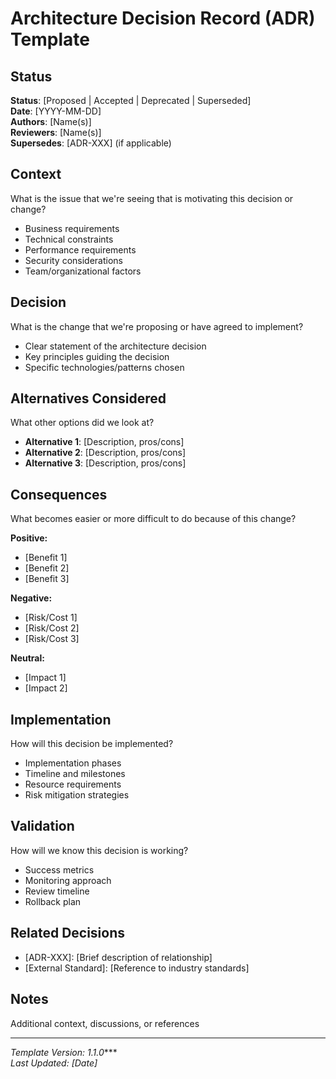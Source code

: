 # Architecture Decision Record (ADR) Template

## Status

**Status**: [Proposed | Accepted | Deprecated | Superseded]  
**Date**: [YYYY-MM-DD]  
**Authors**: [Name(s)]  
**Reviewers**: [Name(s)]  
**Supersedes**: [ADR-XXX] (if applicable)  

## Context
What is the issue that we're seeing that is motivating this decision or change?
- Business requirements
- Technical constraints
- Performance requirements
- Security considerations
- Team/organizational factors

## Decision
What is the change that we're proposing or have agreed to implement?
- Clear statement of the architecture decision
- Key principles guiding the decision
- Specific technologies/patterns chosen

## Alternatives Considered
What other options did we look at?
- **Alternative 1**: [Description, pros/cons]
- **Alternative 2**: [Description, pros/cons]
- **Alternative 3**: [Description, pros/cons]

## Consequences
What becomes easier or more difficult to do because of this change?

**Positive:**
- [Benefit 1]
- [Benefit 2]
- [Benefit 3]

**Negative:**
- [Risk/Cost 1]
- [Risk/Cost 2]
- [Risk/Cost 3]

**Neutral:**
- [Impact 1]
- [Impact 2]

## Implementation
How will this decision be implemented?
- Implementation phases
- Timeline and milestones
- Resource requirements
- Risk mitigation strategies

## Validation
How will we know this decision is working?
- Success metrics
- Monitoring approach
- Review timeline
- Rollback plan

## Related Decisions
- [ADR-XXX]: [Brief description of relationship]
- [External Standard]: [Reference to industry standards]

## Notes
Additional context, discussions, or references

---
*Template Version: 1.1.0****  
*Last Updated: [Date]*